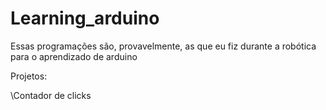 # Learning_arduino


Essas programações são, provavelmente, as que eu fiz durante a robótica para o aprendizado de arduino 


Projetos:

\Contador de clicks
